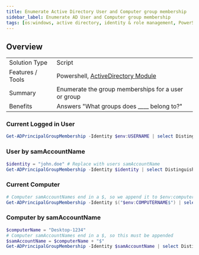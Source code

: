 ```yaml
---
title: Enumerate Active Directory User and Computer group membership
sidebar_label: Enumerate AD User and Computer group membership
tags: [os:windows, active directory, identity & role management, PowerShell]
---
```


## Overview

|                  |                                                     |
| ---------------- | --------------------------------------------------- |
| Solution Type    | Script                                              |
| Features / Tools | Powershell, [ActiveDirectory Module][psAdModule]                                          |
| Summary          | Enumerate the group memberships for a user or group |
| Benefits         | Answers "What groups does ____ belong to?"          |


### Current Logged in User

```powershell title="PowerShell"
Get-ADPrincipalGroupMembership -Identity $env:USERNAME | select DistinguishedName
```

### User by samAccountName

```powershell title="PowerShell"
$identity = "john.doe" # Replace with users samAccountName
Get-ADPrincipalGroupMembership -Identity $identity | select DistinguishedName
```

### Current Computer

```powershell title="PowerShell"
# Computer samAccountNames end in a $, so we append it to $env:computername
Get-ADPrincipalGroupMembership -Identity $("$env:COMPUTERNAME$") | select DistinguishedName
```

### Computer by samAccountName

```powershell title="PowerShell"
$computerName = "Desktop-1234"
# Computer samAccountNames end in a $, so this must be appended
$samAccountName = $computerName + "$"
Get-ADPrincipalGroupMembership -Identity $samAccountName | select DistinguishedName
```

[psAdModule]: https://learn.microsoft.com/en-us/powershell/module/activedirectory/?view=windowsserver2022-ps